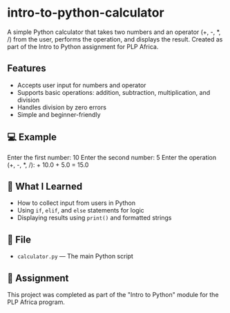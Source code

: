 # intro-to-python-calculator
A simple Python calculator that takes two numbers and an operator (+, -, *, /) from the user, performs the operation, and displays the result. Created as part of the Intro to Python assignment for PLP Africa.


##  Features

- Accepts user input for numbers and operator
- Supports basic operations: addition, subtraction, multiplication, and division
- Handles division by zero errors
- Simple and beginner-friendly

## 💻 Example
Enter the first number: 10
Enter the second number: 5
Enter the operation (+, -, *, /): +
10.0 + 5.0 = 15.0


## 🧠 What I Learned

- How to collect input from users in Python
- Using `if`, `elif`, and `else` statements for logic
- Displaying results using `print()` and formatted strings

## 📂 File

- `calculator.py` — The main Python script

## 📅 Assignment

This project was completed as part of the "Intro to Python" module for the PLP Africa program.




